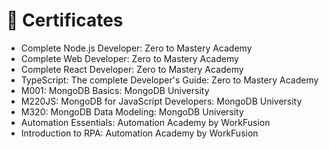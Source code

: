 # 🥇 Certificates

- Complete Node.js Developer: Zero to Mastery Academy
- Complete Web Developer: Zero to Mastery Academy
- Complete React Developer: Zero to Mastery Academy
- TypeScript: The complete Developer's Guide: Zero to Mastery Academy
- M001: MongoDB Basics: MongoDB University
- M220JS: MongoDB for JavaScript Developers: MongoDB University
- M320: MongoDB Data Modeling: MongoDB University
- Automation Essentials: Automation Academy by WorkFusion
- Introduction to RPA: Automation Academy by WorkFusion
